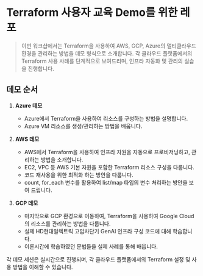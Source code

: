 # Terraform 사용자 교육 Demo를 위한 레포

> 이번 워크샵에서는 Terraform을 사용하여 AWS, GCP, Azure의 멀티클라우드 환경을 관리하는 방법을 데모 형식으로 소개합니다. 각 클라우드 플랫폼에서의 Terraform 사용 사례를 단계적으로 보여드리며, 인프라 자동화 및 관리의 실습을 진행합니다.

## 데모 순서
1. **Azure 데모**
   - Azure에서 Terraform을 사용하여 리소스를 구성하는 방법을 설명합니다.
   - Azure VM 리소스를 생성/관리하는 방법을 배웁니다.

2. **AWS 데모**
   - AWS에서 Terraform을 사용하여 인프라 자원을 자동으로 프로비저닝하고, 관리하는 방법을 소개합니다.
   - EC2, VPC 등 AWS 기본 자원을 포함한 Terraform 리소스 구성을 다룹니다.
   - 코드 재사용을 위한 최적화 하는 방안을 다룹니다.
   - count, for_each 변수를 활용하여 list/map 타입의 변수 처리하는 방안을 보여 드립니다.

3. **GCP 데모**
   - 마지막으로 GCP 환경으로 이동하여, Terraform을 사용하여 Google Cloud의 리소스를 관리하는 방법을 다룹니다.
   - 실제 HD현대일렉트릭 고압차단기 GenAI 인프라 구성 코드에 대해 학습합니다.
   - 이론시간에 학습하였던 문법들을 실제 사례를 통해 배웁니다.



각 데모 세션은 실시간으로 진행되며, 각 클라우드 플랫폼에서의 Terraform 설정 및 사용 방법을 이해할 수 있습니다. 